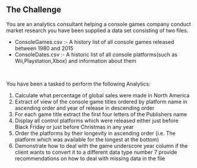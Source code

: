 ## The Challenge
You are an analytics consultant helping a console games company conduct market research you have been supplied a data set consisting of two files.
- ConsoleGames.csv :- A history list of all console games released between 1980 and 2015 
- ConsoleDates.csv :- A historic list of all console platforms(such as Wii,Playstation,Xbox) and information about them 

<br>

You have been a tasked to perform the following Analytics:
1. Calculate what percentage of global sales were made in North America 
2. Extract of view of the console game titles ordered by platform name in ascending order and year of release in descending order 
3. For each game title extract the first four letters of the Publishers name 
4. Display all control platforms which were released either just before Black Friday or just before Christmas in any year 
5. Order the platforms by their longevity in ascending order (i.e. The platform which was available for the longest at the bottom) 
6. Demonstrate how to deal with the game underscore year column if the client wants to convert it to a different data type number 7 provide recommendations on how to deal with missing data in the file
